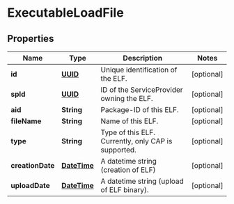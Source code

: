 # ExecutableLoadFile

## Properties
Name | Type | Description | Notes
------------ | ------------- | ------------- | -------------
**id** | [**UUID**](UUID.md) | Unique identification of the ELF. |  [optional]
**spId** | [**UUID**](UUID.md) | ID of the ServiceProvider owning the ELF. |  [optional]
**aid** | **String** | Package-ID of this ELF. |  [optional]
**fileName** | **String** | Name of this ELF. |  [optional]
**type** | **String** | Type of this ELF. Currently, only CAP is supported. |  [optional]
**creationDate** | [**DateTime**](DateTime.md) | A datetime string (creation of ELF) |  [optional]
**uploadDate** | [**DateTime**](DateTime.md) | A datetime string (upload of ELF binary). |  [optional]
